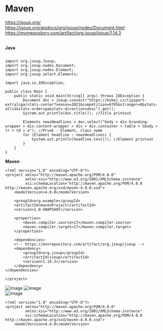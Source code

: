 # Maven

https://jsoup.org/<br>
https://jsoup.org/apidocs/org/jsoup/nodes/Document.html<br>
https://mvnrepository.com/artifact/org.jsoup/jsoup/1.14.3<br><br>

<b>Java</b>
```

import org.jsoup.Jsoup;
import org.jsoup.nodes.Document;
import org.jsoup.nodes.Element;
import org.jsoup.select.Elements;

import java.io.IOException;

public class Main {
    public static void main(String[] args) throws IOException {
        Document doc = Jsoup.connect("https://hokej.cz/tipsport-extraliga/stats-center?season=2021&competition=6705&stranger=0&stats-all=1&stats-order=ga&stats-direction=desc").get();
        System.out.println(doc.title()); //Title printout

        Elements newsHeadlines = doc.select("body > div.branding-wrapper > div.content-wrapper > div > div.container > table > tbody > tr > td > a"); //Prvek - Element, class name
        for (Element headline : newsHeadlines) {
            System.out.println(headline.text()); //Element printout
        }
    }
}

```
<b>Maven</b>
```
<?xml version="1.0" encoding="UTF-8"?>
<project xmlns="http://maven.apache.org/POM/4.0.0"
         xmlns:xsi="http://www.w3.org/2001/XMLSchema-instance"
         xsi:schemaLocation="http://maven.apache.org/POM/4.0.0 http://maven.apache.org/xsd/maven-4.0.0.xsd">
    <modelVersion>4.0.0</modelVersion>

    <groupId>org.example</groupId>
    <artifactId>mavenProject</artifactId>
    <version>1.0-SNAPSHOT</version>

    <properties>
        <maven.compiler.source>17</maven.compiler.source>
        <maven.compiler.target>17</maven.compiler.target>
    </properties>

    <dependencies>
    <!-- https://mvnrepository.com/artifact/org.jsoup/jsoup -->
    <dependency>
        <groupId>org.jsoup</groupId>
        <artifactId>jsoup</artifactId>
        <version>1.14.3</version>
    </dependency>
</dependencies>

</project>
```
![image](https://user-images.githubusercontent.com/90755554/149888041-5948d057-e108-4c1f-ae7c-01bdb4033ce9.png)
![image](https://user-images.githubusercontent.com/90755554/149084552-7380c765-fb19-4701-9918-610c390da57a.png)<br>
![image](https://user-images.githubusercontent.com/90755554/149084968-41c57488-a91b-45da-ac77-b276f53af987.png)<br>

```
<?xml version="1.0" encoding="UTF-8"?>
<project xmlns="http://maven.apache.org/POM/4.0.0"
         xmlns:xsi="http://www.w3.org/2001/XMLSchema-instance"
         xsi:schemaLocation="http://maven.apache.org/POM/4.0.0 http://maven.apache.org/xsd/maven-4.0.0.xsd">
    <modelVersion>4.0.0</modelVersion>
```

